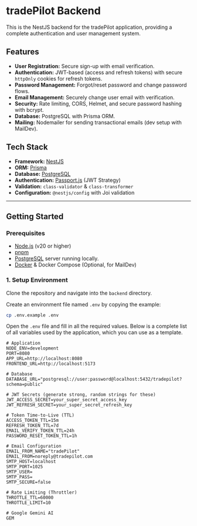 # tradePilot Backend

This is the NestJS backend for the tradePilot application, providing a complete authentication and user management system.

## Features

-   **User Registration:** Secure sign-up with email verification.
-   **Authentication:** JWT-based (access and refresh tokens) with secure `httpOnly` cookies for refresh tokens.
-   **Password Management:** Forgot/reset password and change password flows.
-   **Email Management:** Securely change user email with verification.
-   **Security:** Rate limiting, CORS, Helmet, and secure password hashing with bcrypt.
-   **Database:** PostgreSQL with Prisma ORM.
-   **Mailing:** Nodemailer for sending transactional emails (dev setup with MailDev).

## Tech Stack

-   **Framework:** [NestJS](https://nestjs.com/)
-   **ORM:** [Prisma](https://www.prisma.io/)
-   **Database:** [PostgreSQL](https://www.postgresql.org/)
-   **Authentication:** [Passport.js](http://www.passportjs.org/) (JWT Strategy)
-   **Validation:** `class-validator` & `class-transformer`
-   **Configuration:** `@nestjs/config` with Joi validation

---

## Getting Started

### Prerequisites

-   [Node.js](https://nodejs.org/en/) (v20 or higher)
-   [pnpm](https://pnpm.io/)
-   [PostgreSQL](https://www.postgresql.org/) server running locally.
-   [Docker](https://www.docker.com/products/docker-desktop/) & Docker Compose (Optional, for MailDev)

### 1. Setup Environment

Clone the repository and navigate into the `backend` directory.

Create an environment file named `.env` by copying the example:

```bash
cp .env.example .env
```

Open the `.env` file and fill in all the required values. Below is a complete list of all variables used by the application, which you can use as a template.

```env
# Application
NODE_ENV=development
PORT=8080
APP_URL=http://localhost:8080
FRONTEND_URL=http://localhost:5173

# Database
DATABASE_URL="postgresql://user:password@localhost:5432/tradepilot?schema=public"

# JWT Secrets (generate strong, random strings for these)
JWT_ACCESS_SECRET=your_super_secret_access_key
JWT_REFRESH_SECRET=your_super_secret_refresh_key

# Token Time-to-Live (TTL)
ACCESS_TOKEN_TTL=15m
REFRESH_TOKEN_TTL=7d
EMAIL_VERIFY_TOKEN_TTL=24h
PASSWORD_RESET_TOKEN_TTL=1h

# Email Configuration
EMAIL_FROM_NAME="tradePilot"
EMAIL_FROM=noreply@tradepilot.com
SMTP_HOST=localhost
SMTP_PORT=1025
SMTP_USER=
SMTP_PASS=
SMTP_SECURE=false

# Rate Limiting (Throttler)
THROTTLE_TTL=60000
THROTTLE_LIMIT=10

# Google Gemini AI
GEM